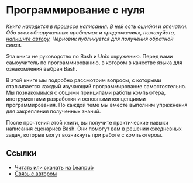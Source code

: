 # Программирование с нуля

*Книга находится в процессе написания. В ней есть ошибки и опечатки. Обо всех обнаруженных проблемах и предложениях, пожалуйста, [напишите автору](mailto:petrsum@gmail.com). Черновик публикуется для получения обратной связи.*

Эта книга не руководство по Bash и Unix окружению. Перед вами самоучитель по программированию, в котором в качестве языка для ознакомления выбран Bash.

В этой книге мы подробно рассмотрим вопросы, с которыми сталкивается каждый изучающий программирование самостоятельно. Мы познакомимся с общими принципами работы компьютера, инструментами разработки и основными концепциями программирования. По каждой теме мы вместе выполним упражнения для закрепления полученных знаний.

После прочтения этой книги, вы получите практические навыки написания сценариев Bash. Они помогут вам в решении ежедневных задач, которые могут возникнуть при работе с компьютером.

## Ссылки

* [Читать или скачать на Leanpub](https://leanpub.com/programming-from-scratch)
* [Связь с автором](mailto:petrsum@gmail.com)
